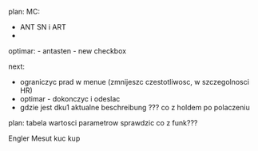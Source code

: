 


plan:
MC:
- ANT SN  i ART
- 
optimar:
	- antasten
	- new checkbox


next:
- ograniczyc prad w menue (zmnijeszc czestotliwosc, w szczegolnosci HR)
- optimar - dokonczyc i odeslac
- gdzie jest dku1 aktualne beschreibung
??? co z holdem po polaczeniu

plan:
tabela wartosci parametrow
sprawdzic co z funk???


Engler
Mesut
kuc
kup